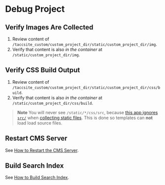 # Debug Project

## Verify Images Are Collected

1. Review content of `/taccsite_custom/custom_project_dir/static/custom_project_dir/img`.
2. Verify that content is also _in the container_ at `/static/custom_project_dir/img`.

## Verify CSS Build Output

1. Review content of `/taccsite_custom/custom_project_dir/static/custom_project_dir/css/build`.
2. Verify that content is also _in the container_ at `/static/custom_project_dir/css/build`.

> **Note**
> You will never see `/static/*/css/src`, because [this app ignores `src/`][ignore-src-dirs] when [collecting static files](#collect-static-files). This is done so templates can **not** load load source files.

[ignore-src-dirs]: https://github.com/TACC/Core-CMS/blob/7b62db1/taccsite_cms/django/contrib/staticfiles_custom/apps.py

## Restart CMS Server

See [How to Restart the CMS Server](https://github.com/TACC/Core-CMS/wiki/How-to-Restart-the-CMS-Server).

## Build Search Index

See [How to Build Search Index](https://github.com/TACC/Core-CMS/wiki/How-to-Build-Search-Index).
